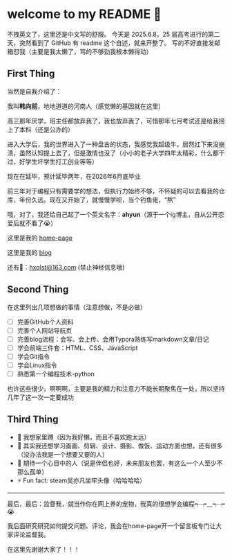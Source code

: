 # welcome to my README 👋

不拽英文了，这里还是中文写的舒服。
今天是 2025.6.8，25 届高考进行的第二天，突然看到了 GitHub 有 readme 这个自述，就来开整了。
写的不好直接发邮箱怼我（主要是我太懒了，骂的不够劲我根本懒得动）

## First Thing

当然是自我介绍了：

我叫**韩向前**，地地道道的河南人（感觉懒的基因就在这里）

高三那年厌学，班主任都放弃我了，我也放弃我了，可惜那年七月考试还是给我捞上了本科（还是公办的）

进入大学后，我的世界进入了一种盘古的状态，我感觉我超级牛，居然扛下来没崩溃，虽然认知提上去了，但是激情也没了（小小的老子大学四年太精彩，什么都干过，好学生坏学生打工创业等等）

现在在延毕，预计延毕两年，在2026年6月底毕业

前三年对于编程只有需要学的想法，但执行力始终不够，不怀疑的可以去看我的仓库，年份久远。现在又开始了，就慢慢学呗，当个钓鱼佬，“熬”

哦，对了，我还给自己起了一个英文名字：**ahyun**（源于一个ig博主，自从公开恋爱后就不看了😭）

这里是我的 [home-page](ahyun.org.cn)

这里是我的 [blog](blog.ahyun.org.cn)

还有📮：<hxqlst@163.com> (禁止神经信息哦)



## Second Thing

在这里列出几项想做的事情（注意想做，不是必做）

- [ ] 完善GitHub个人资料
- [ ] 完善个人网站导航页
- [ ] 完善blog流程：会写、会上传、会用Typora熟练写markdown文章/日记
- [ ] 学会前端三件套：HTML、CSS、JavaScript
- [ ] 学会Git指令
- [ ] 学会Linux指令
- [ ] 熟悉第一个编程技术-python

也许这些很少，啊啊啊，主要是我的精力和注意力不能长期聚焦在一处，所以坚持几年了这一次一定要成功  

## Third Thing

- 🔭 我想家里蹲（因为我好懒，而且不喜欢跑太远）
- 🌱 其实我还想学习画画、剪辑、设计、摄影、做饭、运动方面也想，还有很多（没办法我是一个想要又要的人）
- 🤔 期待一个心目中的人（说是伴侣也好，未来朋友也罢，有这么一个人至少不那么孤单）
- ⚡ Fun fact: steam吴亦凡坐牢头像（哈哈哈哈）

***

最后，最后：监督我，就当作你在网上养的宠物，我真的很想学会编程┭┮﹏┭┮😭

我后面研究研究如何提交问题、评论，我会在home-page开一个留言板专门让大家评论监督我。

在这里先谢谢大家了！！！
